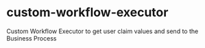 # custom-workflow-executor
Custom Workflow Executor to get user claim values and send to the Business Process

